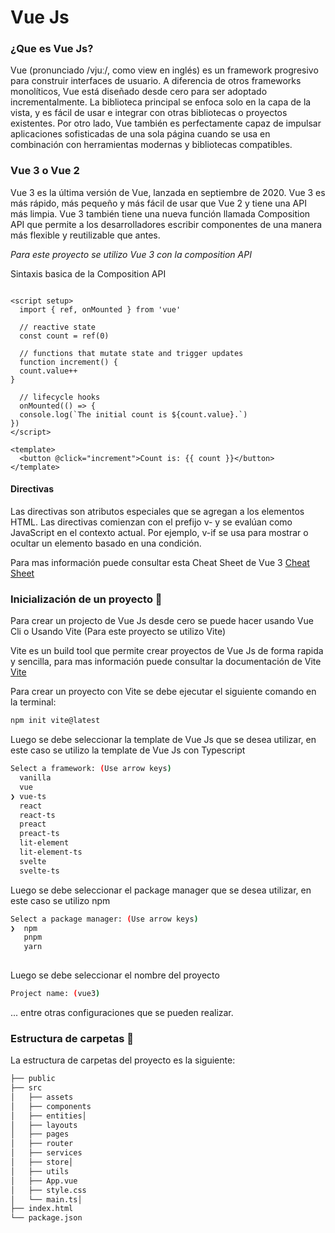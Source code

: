 # Vue Js 

### ¿Que es Vue Js?

Vue (pronunciado /vjuː/, como view en inglés) es un framework progresivo para construir interfaces de usuario. 
A diferencia de otros frameworks monolíticos, Vue está diseñado desde cero para ser adoptado incrementalmente. 
La biblioteca principal se enfoca solo en la capa de la vista, y es fácil de usar e integrar con otras bibliotecas o proyectos existentes. Por otro lado, Vue también es perfectamente capaz de impulsar aplicaciones sofisticadas de una sola página cuando se usa en combinación con herramientas modernas y bibliotecas compatibles.

### Vue 3 o Vue 2

Vue 3 es la última versión de Vue, lanzada en septiembre de 2020. Vue 3 es más rápido, más pequeño y más fácil de usar que Vue 2 y tiene una API más limpia. Vue 3 también tiene una nueva función llamada Composition API que permite a los desarrolladores escribir componentes de una manera más flexible y reutilizable que antes. 

*Para este proyecto se utilizo Vue 3 con la composition API* 

Sintaxis basica de la Composition API

```Vue

<script setup>
  import { ref, onMounted } from 'vue'

  // reactive state
  const count = ref(0)

  // functions that mutate state and trigger updates
  function increment() {
  count.value++
}

  // lifecycle hooks
  onMounted(() => {
  console.log(`The initial count is ${count.value}.`)
})
</script>

<template>
  <button @click="increment">Count is: {{ count }}</button>
</template>

```

#### Directivas

Las directivas son atributos especiales que se agregan a los elementos HTML. Las directivas comienzan con el prefijo v- y se evalúan como JavaScript en el contexto actual. Por ejemplo, v-if se usa para mostrar o ocultar un elemento basado en una condición.

Para mas información puede consultar esta Cheat Sheet de Vue 3 [Cheat Sheet](https://www.vuemastery.com/pdf/Vue-3-Cheat-Sheet.pdf)


### Inicialización de un proyecto  🔧


 Para crear un projecto de Vue Js desde cero se puede hacer usando Vue Cli o Usando Vite (Para este proyecto se utilizo Vite) 

Vite es un build tool que permite crear proyectos de Vue Js de forma rapida y sencilla, para mas información puede consultar la documentación de Vite [Vite](https://vitejs.dev/)

Para crear un proyecto con Vite se debe ejecutar el siguiente comando en la terminal:

```bash
npm init vite@latest
```

Luego se debe seleccionar la template de Vue Js que se desea utilizar, en este caso se utilizo la template de Vue Js con Typescript

```bash
Select a framework: (Use arrow keys)
  vanilla 
  vue 
❯ vue-ts 
  react 
  react-ts 
  preact 
  preact-ts 
  lit-element 
  lit-element-ts 
  svelte 
  svelte-ts 
```

Luego se debe seleccionar el package manager que se desea utilizar, en este caso se utilizo npm

```bash
Select a package manager: (Use arrow keys)
❯  npm
   pnpm
   yarn
    
 ```

Luego se debe seleccionar el nombre del proyecto
```bash
Project name: (vue3)
```

 ... entre otras configuraciones que se pueden realizar.

### Estructura de carpetas 📁

La estructura de carpetas del proyecto es la siguiente:

```bash 
├── public
├── src
│   ├── assets
│   ├── components
│   ├── entities│
│   ├── layouts
│   ├── pages
│   ├── router
│   ├── services
│   ├── store│
│   ├── utils
│   ├── App.vue
│   ├── style.css
│   └── main.ts│
├── index.html
└── package.json
```


